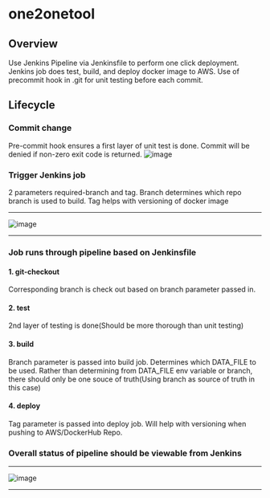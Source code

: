 # one2onetool

## Overview
Use Jenkins Pipeline via Jenkinsfile to perform one click deployment. Jenkins job does test, build, and deploy docker image to AWS.
Use of precommit hook in .git for unit testing before each commit. 

## Lifecycle
### Commit change
Pre-commit hook ensures a first layer of unit test is done. Commit will be denied if non-zero exit code is returned. 
![image](https://user-images.githubusercontent.com/81013119/111900654-c5881e80-8a6e-11eb-876b-35820994bd6b.png)

### Trigger Jenkins job
2 parameters required-branch and tag. Branch determines which repo branch is used to build. Tag helps with versioning of docker image
****
![image](https://user-images.githubusercontent.com/81013119/111900695-f5cfbd00-8a6e-11eb-97fd-50a490cb9e36.png)
****

### Job runs through pipeline based on Jenkinsfile
#### 1. git-checkout
Corresponding branch is check out based on branch parameter passed in.

#### 2. test
2nd layer of testing is done(Should be more thorough than unit testing)

#### 3. build 
Branch parameter is passed into build job. Determines which DATA_FILE to be used. Rather than determining from DATA_FILE env variable or branch, there should only be one souce of truth(Using branch as source of truth in this case)

#### 4. deploy
Tag parameter is passed into deploy job. Will help with versioning when pushing to AWS/DockerHub Repo.


### Overall status of pipeline should be viewable from Jenkins
****
![image](https://user-images.githubusercontent.com/81013119/111900556-3c70e780-8a6e-11eb-88e0-d1c6b32032fb.png)
****
